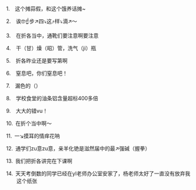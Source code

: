 <p class="MsoNormal" style="margin-left:21.0pt;text-indent:-21.0pt;mso-list:l54 level1 lfo55">
<?if !supportLists?><span lang="EN-US"><span style="mso-list:Ignore">1.<span style='font:7.0pt "Times New Roman"'>     
                    </span></span></span>
<?endif?>这个<span class="GramE">摊蒜假</span>，和这个饿<span class="GramE">养话摊</span><span lang="EN-US">~</span>
</p><p class="MsoNormal" style="margin-left:21.0pt;text-indent:-21.0pt;mso-list:l54 level1 lfo55">
<?if !supportLists?><span lang="EN-US"><span style="mso-list:Ignore">2.<span style='font:7.0pt "Times New Roman"'>     
                    </span></span></span>
<?endif?><span class="GramE">诶</span><span class="Emoji"><span lang="EN-US">🤓☝️</span></span>步<span class="Emoji"><span lang="EN-US">↗️</span></span>四<span class="Emoji"><span lang="EN-US">⤵️</span></span>这<span class="Emoji"><span lang="EN-US">⤴️</span></span>样<span class="Emoji"><span lang="EN-US">⤵️</span></span>滴<span class="Emoji"><span lang="EN-US">↗️</span></span>～
        </p><p class="MsoNormal" style="margin-left:21.0pt;text-indent:-21.0pt;mso-list:l54 level1 lfo55">
<?if !supportLists?><span lang="EN-US"><span style="mso-list:Ignore">3.<span style='font:7.0pt "Times New Roman"'>     
                    </span></span></span>
<?endif?><span class="GramE">在折各当中</span>，<span class="GramE">通靴们</span>要注意啊要注意
        </p><p class="MsoNormal" style="margin-left:21.0pt;text-indent:-21.0pt;mso-list:l54 level1 lfo55">
<?if !supportLists?><span lang="EN-US"><span style="mso-list:Ignore">4.<span style='font:7.0pt "Times New Roman"'>     
                    </span></span></span>
<?endif?>干（甘）燥（昭）管，洗气（<span lang="EN-US">ji</span>）瓶
        </p><p class="MsoNormal" style="margin-left:21.0pt;text-indent:-21.0pt;mso-list:l54 level1 lfo55">
<?if !supportLists?><span lang="EN-US"><span style="mso-list:Ignore">5.<span style='font:7.0pt "Times New Roman"'>     
                    </span></span></span>
<?endif?><span class="GramE">折各昨业</span>还是要写第啊
        </p><p class="MsoNormal" style="margin-left:21.0pt;text-indent:-21.0pt;mso-list:l54 level1 lfo55">
<?if !supportLists?><span lang="EN-US"><span style="mso-list:Ignore">6.<span style='font:7.0pt "Times New Roman"'>     
                    </span></span></span>
<?endif?>窒息吧，你们窒息吧！
        </p><p class="MsoNormal" style="margin-left:21.0pt;text-indent:-21.0pt;mso-list:l54 level1 lfo55">
<?if !supportLists?><span lang="EN-US"><span style="mso-list:Ignore">7.<span style='font:7.0pt "Times New Roman"'>     
                    </span></span></span>
<?endif?>漏色的（）
        </p><p class="MsoNormal" style="margin-left:21.0pt;text-indent:-21.0pt;mso-list:l54 level1 lfo55">
<?if !supportLists?><span lang="EN-US"><span style="mso-list:Ignore">8.<span style='font:7.0pt "Times New Roman"'>     
                    </span></span></span>
<?endif?>学校食堂的油条铝含量超标<span lang="EN-US">400</span>多倍
        </p><p class="MsoNormal" style="margin-left:21.0pt;text-indent:-21.0pt;mso-list:l54 level1 lfo55">
<?if !supportLists?><span lang="EN-US"><span style="mso-list:Ignore">9.<span style='font:7.0pt "Times New Roman"'>     
                    </span></span></span>
<?endif?>大大的错<span lang="EN-US">vu</span>！
        </p><p class="MsoNormal" style="margin-left:21.0pt;text-indent:-21.0pt;mso-list:l54 level1 lfo55">
<?if !supportLists?><span lang="EN-US"><span style="mso-list:Ignore">10.<span style='font:7.0pt "Times New Roman"'>  
                    </span></span></span>
<?endif?>在折个当中啊～
        </p><p class="MsoNormal" style="margin-left:21.0pt;text-indent:-21.0pt;mso-list:l54 level1 lfo55">
<?if !supportLists?><span lang="EN-US"><span style="mso-list:Ignore">11.<span style='font:7.0pt "Times New Roman"'>  
                    </span></span></span>
<?endif?><span class="GramE">一</span><span class="Emoji"><span lang="EN-US">↘</span></span>摸耳的<span class="GramE">情痒花呐</span>
</p><p class="MsoNormal" style="margin-left:21.0pt;text-indent:-21.0pt;mso-list:l54 level1 lfo55">
<?if !supportLists?><span lang="EN-US"><span style="mso-list:Ignore">12.<span style='font:7.0pt "Times New Roman"'>  
                    </span></span></span>
<?endif?>通学们<span class="SpellE"><span class="GramE"><span lang="EN-US">zu</span></span></span><span class="GramE">意<span class="SpellE"><span lang="EN-US">zu</span></span>意</span>，<span class="GramE">亲羊化铯是滋然届</span>中的最<span class="Emoji"><span lang="EN-US">↗️</span></span>强碱（握拳）
        </p><p class="MsoNormal" style="margin-left:21.0pt;text-indent:-21.0pt;mso-list:l54 level1 lfo55">
<?if !supportLists?><span lang="EN-US"><span style="mso-list:Ignore">13.<span style='font:7.0pt "Times New Roman"'>  
                    </span></span></span>
<?endif?>我们把折各讲完在下课啊
        </p><p class="MsoNormal" style="margin-left:21.0pt;text-indent:-21.0pt;mso-list:l54 level1 lfo55">
<?if !supportLists?><span lang="EN-US"><span style="mso-list:Ignore">14.<span style='font:7.0pt "Times New Roman"'>  
                    </span></span></span>
<?endif?>天天考倒数的同学已经在<span class="SpellE"><span lang="EN-US">yl</span></span>老师办公室安家了，杨老师太好了一直没有放弃我这个纸张
        </p><p class="MsoNormal"><span lang="EN-US">
<o:p> </o:p>
</span></p>